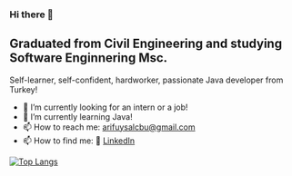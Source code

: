 ### Hi there 👋

Graduated from Civil Engineering and studying Software Enginnering Msc.
--
Self-learner, self-confident, hardworker, passionate Java developer from Turkey!

- 🔭 I’m currently looking for an intern or a job!
- 🌱 I’m currently learning Java!
- 📫 How to reach me: arifuysalcbu@gmail.com
- 📫 How to find me: 
:office: [LinkedIn](https://www.linkedin.com/in/arifuysall/)

[![Top Langs](https://github-readme-stats.vercel.app/api/top-langs/?username=javarif)](https://github.com/javarif/github-readme-stats)
